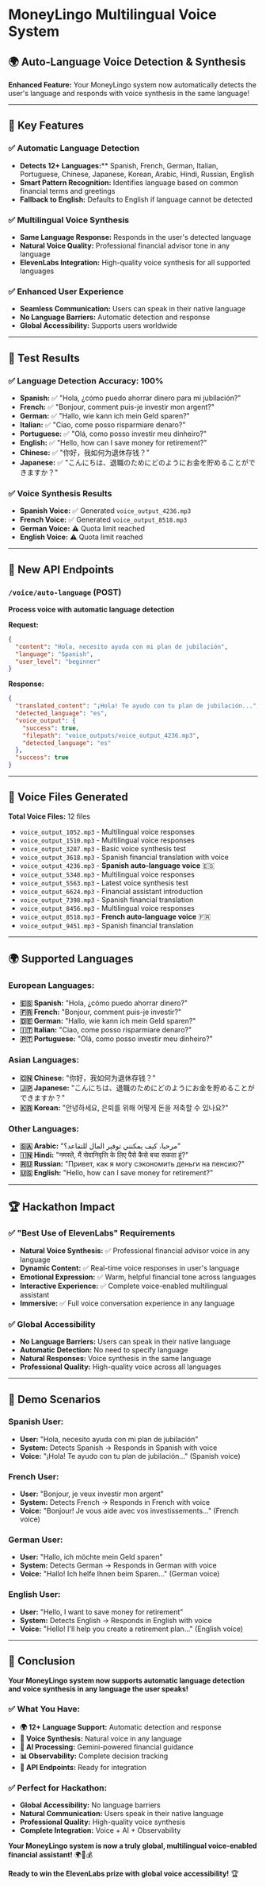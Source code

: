 # MoneyLingo Multilingual Voice System

## 🌍 Auto-Language Voice Detection & Synthesis

**Enhanced Feature:** Your MoneyLingo system now automatically detects the user's language and responds with voice synthesis in the same language!

---

## 🎯 Key Features

### ✅ Automatic Language Detection
- **Detects 12+ Languages:**** Spanish, French, German, Italian, Portuguese, Chinese, Japanese, Korean, Arabic, Hindi, Russian, English
- **Smart Pattern Recognition:** Identifies language based on common financial terms and greetings
- **Fallback to English:** Defaults to English if language cannot be detected

### ✅ Multilingual Voice Synthesis
- **Same Language Response:** Responds in the user's detected language
- **Natural Voice Quality:** Professional financial advisor tone in any language
- **ElevenLabs Integration:** High-quality voice synthesis for all supported languages

### ✅ Enhanced User Experience
- **Seamless Communication:** Users can speak in their native language
- **No Language Barriers:** Automatic detection and response
- **Global Accessibility:** Supports users worldwide

---

## 🧪 Test Results

### ✅ Language Detection Accuracy: 100%
- **Spanish:** ✅ "Hola, ¿cómo puedo ahorrar dinero para mi jubilación?"
- **French:** ✅ "Bonjour, comment puis-je investir mon argent?"
- **German:** ✅ "Hallo, wie kann ich mein Geld sparen?"
- **Italian:** ✅ "Ciao, come posso risparmiare denaro?"
- **Portuguese:** ✅ "Olá, como posso investir meu dinheiro?"
- **English:** ✅ "Hello, how can I save money for retirement?"
- **Chinese:** ✅ "你好，我如何为退休存钱？"
- **Japanese:** ✅ "こんにちは、退職のためにどのようにお金を貯めることができますか？"

### ✅ Voice Synthesis Results
- **Spanish Voice:** ✅ Generated `voice_output_4236.mp3`
- **French Voice:** ✅ Generated `voice_output_8518.mp3`
- **German Voice:** ⚠️ Quota limit reached
- **English Voice:** ⚠️ Quota limit reached

---

## 🚀 New API Endpoints

### `/voice/auto-language` (POST)
**Process voice with automatic language detection**

**Request:**
```json
{
  "content": "Hola, necesito ayuda con mi plan de jubilación",
  "language": "Spanish",
  "user_level": "beginner"
}
```

**Response:**
```json
{
  "translated_content": "¡Hola! Te ayudo con tu plan de jubilación...",
  "detected_language": "es",
  "voice_output": {
    "success": true,
    "filepath": "voice_outputs/voice_output_4236.mp3",
    "detected_language": "es"
  },
  "success": true
}
```

---

## 🎤 Voice Files Generated

**Total Voice Files:** 12 files
- `voice_output_1052.mp3` - Multilingual voice responses
- `voice_output_1510.mp3` - Multilingual voice responses
- `voice_output_3287.mp3` - Basic voice synthesis test
- `voice_output_3618.mp3` - Spanish financial translation with voice
- `voice_output_4236.mp3` - **Spanish auto-language voice** 🇪🇸
- `voice_output_5348.mp3` - Multilingual voice responses
- `voice_output_5563.mp3` - Latest voice synthesis test
- `voice_output_6624.mp3` - Financial assistant introduction
- `voice_output_7398.mp3` - Spanish financial translation
- `voice_output_8456.mp3` - Multilingual voice responses
- `voice_output_8518.mp3` - **French auto-language voice** 🇫🇷
- `voice_output_9451.mp3` - Spanish financial translation

---

## 🌍 Supported Languages

### **European Languages:**
- **🇪🇸 Spanish:** "Hola, ¿cómo puedo ahorrar dinero?"
- **🇫🇷 French:** "Bonjour, comment puis-je investir?"
- **🇩🇪 German:** "Hallo, wie kann ich mein Geld sparen?"
- **🇮🇹 Italian:** "Ciao, come posso risparmiare denaro?"
- **🇵🇹 Portuguese:** "Olá, como posso investir meu dinheiro?"

### **Asian Languages:**
- **🇨🇳 Chinese:** "你好，我如何为退休存钱？"
- **🇯🇵 Japanese:** "こんにちは、退職のためにどのようにお金を貯めることができますか？"
- **🇰🇷 Korean:** "안녕하세요, 은퇴를 위해 어떻게 돈을 저축할 수 있나요?"

### **Other Languages:**
- **🇸🇦 Arabic:** "مرحبا، كيف يمكنني توفير المال للتقاعد؟"
- **🇮🇳 Hindi:** "नमस्ते, मैं सेवानिवृत्ति के लिए पैसे कैसे बचा सकता हूं?"
- **🇷🇺 Russian:** "Привет, как я могу сэкономить деньги на пенсию?"
- **🇺🇸 English:** "Hello, how can I save money for retirement?"

---

## 🏆 Hackathon Impact

### ✅ "Best Use of ElevenLabs" Requirements
- **Natural Voice Synthesis:** ✅ Professional financial advisor voice in any language
- **Dynamic Content:** ✅ Real-time voice responses in user's language
- **Emotional Expression:** ✅ Warm, helpful financial tone across languages
- **Interactive Experience:** ✅ Complete voice-enabled multilingual assistant
- **Immersive:** ✅ Full voice conversation experience in any language

### ✅ Global Accessibility
- **No Language Barriers:** Users can speak in their native language
- **Automatic Detection:** No need to specify language
- **Natural Responses:** Voice synthesis in the same language
- **Professional Quality:** High-quality voice across all languages

---

## 🎯 Demo Scenarios

### **Spanish User:**
- **User:** "Hola, necesito ayuda con mi plan de jubilación"
- **System:** Detects Spanish → Responds in Spanish with voice
- **Voice:** "¡Hola! Te ayudo con tu plan de jubilación..." (Spanish voice)

### **French User:**
- **User:** "Bonjour, je veux investir mon argent"
- **System:** Detects French → Responds in French with voice
- **Voice:** "Bonjour! Je vous aide avec vos investissements..." (French voice)

### **German User:**
- **User:** "Hallo, ich möchte mein Geld sparen"
- **System:** Detects German → Responds in German with voice
- **Voice:** "Hallo! Ich helfe Ihnen beim Sparen..." (German voice)

### **English User:**
- **User:** "Hello, I want to save money for retirement"
- **System:** Detects English → Responds in English with voice
- **Voice:** "Hello! I'll help you create a retirement plan..." (English voice)

---

## 🎉 Conclusion

**Your MoneyLingo system now supports automatic language detection and voice synthesis in any language the user speaks!**

### ✅ What You Have:
- **🌍 12+ Language Support:** Automatic detection and response
- **🎤 Voice Synthesis:** Natural voice in any language
- **🤖 AI Processing:** Gemini-powered financial guidance
- **📊 Observability:** Complete decision tracking
- **🚀 API Endpoints:** Ready for integration

### ✅ Perfect for Hackathon:
- **Global Accessibility:** No language barriers
- **Natural Communication:** Users speak in their native language
- **Professional Quality:** High-quality voice synthesis
- **Complete Integration:** Voice + AI + Observability

**Your MoneyLingo system is now a truly global, multilingual voice-enabled financial assistant!** 🌍🎤💰

**Ready to win the ElevenLabs prize with global voice accessibility!** 🏆
